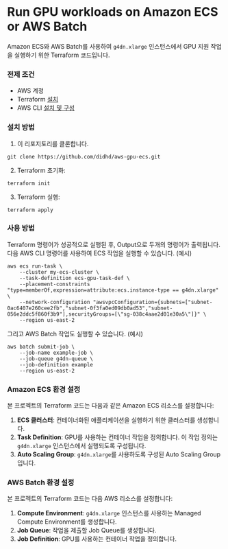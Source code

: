 # Run GPU workloads on Amazon ECS or AWS Batch
Amazon ECS와 AWS Batch를 사용하여 `g4dn.xlarge` 인스턴스에서 GPU 지원 작업을 실행하기 위한 Terraform 코드입니다.

### 전제 조건
- AWS 계정
- Terraform [설치](https://developer.hashicorp.com/terraform/install)
- AWS CLI [설치 및 구성](https://docs.aws.amazon.com/ko_kr/cli/latest/userguide/getting-started-install.html)

### 설치 방법
1. 이 리포지토리를 클론합니다.
```
git clone https://github.com/didhd/aws-gpu-ecs.git
```
2. Terraform 초기화:
```shell
terraform init
```
3. Terraform 실행:
```shell
terraform apply
```

### 사용 방법
Terraform 명령어가 성공적으로 실행된 후, Output으로 두개의 명령어가 출력됩니다. 
다음 AWS CLI 명령어를 사용하여 ECS 작업을 실행할 수 있습니다. (예시)
```
aws ecs run-task \
    --cluster my-ecs-cluster \
    --task-definition ecs-gpu-task-def \
    --placement-constraints "type=memberOf,expression=attribute:ecs.instance-type == g4dn.xlarge" \
    --network-configuration "awsvpcConfiguration={subnets=["subnet-0ac6407e260cee2fb","subnet-0f3fa0ed09db0ad53","subnet-056e2ddc5f860f3b9"],securityGroups=[\"sg-038c4aae2d01e30a5\"]}" \
    --region us-east-2
```

그리고 AWS Batch 작업도 실행할 수 있습니다. (예시)
```
aws batch submit-job \
    --job-name example-job \
    --job-queue g4dn-queue \
    --job-definition example
    --region us-east-2
```

### Amazon ECS 환경 설정
본 프로젝트의 Terraform 코드는 다음과 같은 Amazon ECS 리소스를 설정합니다:

1. **ECS 클러스터**: 컨테이너화된 애플리케이션을 실행하기 위한 클러스터를 생성합니다.
2. **Task Definition**: GPU를 사용하는 컨테이너 작업을 정의합니다. 이 작업 정의는 `g4dn.xlarge` 인스턴스에서 실행되도록 구성됩니다.
3. **Auto Scaling Group**: `g4dn.xlarge`를 사용하도록 구성된 Auto Scaling Group입니다.

### AWS Batch 환경 설정

본 프로젝트의 Terraform 코드는 다음 AWS 리소스를 설정합니다:

1. **Compute Environment**: `g4dn.xlarge` 인스턴스를 사용하는 Managed Compute Environment를 생성합니다.
2. **Job Queue**: 작업을 제출할 Job Queue를 생성합니다.
3. **Job Definition**: GPU를 사용하는 컨테이너 작업을 정의합니다.